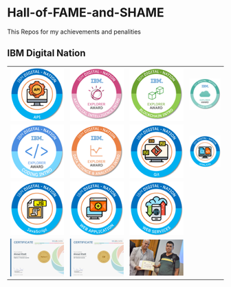 # Hall-of-FAME-and-SHAME
This Repos for my achievements and penalities 
## IBM Digital Nation
|      |   |   |   |
|:----:|:-------:|:----------:|:---------:|
| ![](Cert/api.png)	| ![](Cert/artificial-intelligence-intro.png)| ![](Cert/blockchain-intro.png)|![](Cert/cloud-intro.png)|	
| ![](Cert/coding-intro.png)| ![](Cert/data-science-analytics-intro.png)|	![](Cert/git.png)|![](Cert/html-css.png	)|
| ![](Cert/javascript.png)|![](Cert/web-development.png)	|![](Cert/web-services.png)||
|![](Cert/cert-1073-13362098.jpg)|![](Cert/3.JPG)|![](Cert/DSC_0192.JPG)|
